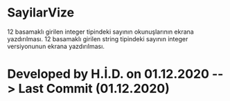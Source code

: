 # SayilarVize
12 basamaklı girilen integer tipindeki sayının okunuşlarının ekrana yazdırılması.
12 basamaklı girilen string tipindeki sayının integer versiyonunun ekrana yazdırılması.

# Developed by H.İ.D. on 01.12.2020 --> Last Commit (01.12.2020)
